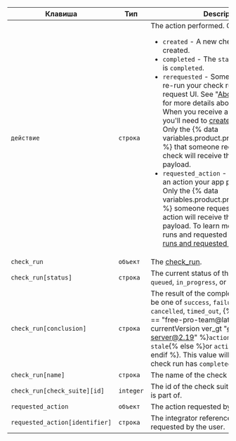 | Клавиша                        | Тип       | Description                                                                                                                                                                                                                                                                                                                                               |
| ------------------------------ | --------- | --------------------------------------------------------------------------------------------------------------------------------------------------------------------------------------------------------------------------------------------------------------------------------------------------------------------------------------------------------- |
| `действие`                     | `строка`  | The action performed. Can be one of: <ul><li> `created` - A new check run was created.</li><li> `completed` - The `status` of the check run is `completed`.</li><li> `rerequested` - Someone requested to re-run your check run from the pull request UI. See "[About status checks](/articles/about-status-checks#checks)" for more details about the GitHub UI. When you receive a `rerequested` action, you'll need to [create a new check run](/v3/checks/runs/#create-a-check-run). Only the {% data variables.product.prodname_github_app %} that someone requests to re-run the check will receive the `rerequested` payload.</li><li> `requested_action` - Someone requested an action your app provides to be taken. Only the {% data variables.product.prodname_github_app %} someone requests to perform an action will receive the `requested_action` payload. To learn more about check runs and requested actions, see "[Check runs and requested actions](/v3/checks/runs/#check-runs-and-requested-actions)."</li></ul>                                                                                                                                                                                                                                                                                             |
| `check_run`                    | `объект`  | The [check_run](/v3/checks/runs/#get-a-check-run).                                                                                                                                                                                                                                                                                                        |
| `check_run[status]`            | `строка`  | The current status of the check run. Can be `queued`, `in_progress`, or `completed`.                                                                                                                                                                                                                                                                      |
| `check_run[conclusion]`        | `строка`  | The result of the completed check run. Can be one of `success`, `failure`, `neutral`, `cancelled`, `timed_out`,  {% if currentVersion == "free-pro-team@latest" or currentVersion ver_gt "enterprise-server@2.19" %}`action_required` or `stale`{% else %}or `action_required`{% endif %}. This value will be `null` until the check run has `completed`. |
| `check_run[name]`              | `строка`  | The name of the check run.                                                                                                                                                                                                                                                                                                                                |
| `check_run[check_suite][id]`   | `integer` | The id of the check suite that this check run is part of.                                                                                                                                                                                                                                                                                                 |
| `requested_action`             | `объект`  | The action requested by the user.                                                                                                                                                                                                                                                                                                                         |
| `requested_action[identifier]` | `строка`  | The integrator reference of the action requested by the user.                                                                                                                                                                                                                                                                                             |
